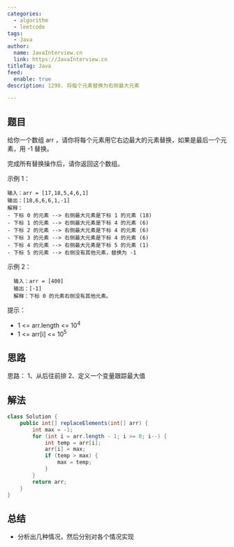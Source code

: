```yaml
---
categories:
  - algorithm
  - leetcode
tags:
  - Java
author: 
  name: JavaInterview.cn
  link: https://JavaInterview.cn
titleTag: Java
feed:
  enable: true
description: 1299. 将每个元素替换为右侧最大元素

---
```


## 题目

给你一个数组 arr ，请你将每个元素用它右边最大的元素替换，如果是最后一个元素，用 -1 替换。

完成所有替换操作后，请你返回这个数组。



示例 1：

    输入：arr = [17,18,5,4,6,1]
    输出：[18,6,6,6,1,-1]
    解释：
    - 下标 0 的元素 --> 右侧最大元素是下标 1 的元素 (18)
    - 下标 1 的元素 --> 右侧最大元素是下标 4 的元素 (6)
    - 下标 2 的元素 --> 右侧最大元素是下标 4 的元素 (6)
    - 下标 3 的元素 --> 右侧最大元素是下标 4 的元素 (6)
    - 下标 4 的元素 --> 右侧最大元素是下标 5 的元素 (1)
    - 下标 5 的元素 --> 右侧没有其他元素，替换为 -1
    
示例 2：

      输入：arr = [400]
      输出：[-1]
      解释：下标 0 的元素右侧没有其他元素。


提示：

* 1 <= arr.length <= 10<sup>4</sup>
* 1 <= arr[i] <= 10<sup>5</sup>

## 思路

思路： 1、从后往前排 2、定义一个变量跟踪最大值

## 解法
```java
class Solution {
    public int[] replaceElements(int[] arr) {
        int max = -1;
        for (int i = arr.length - 1; i >= 0; i--) {
            int temp = arr[i];
            arr[i] = max;
            if (temp > max) {
                max = temp;
            }
        }
        return arr;
    }
}

```

## 总结

- 分析出几种情况，然后分别对各个情况实现 
